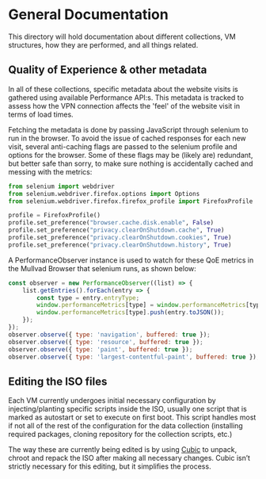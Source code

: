 # General Documentation

This directory will hold documentation about different collections, VM structures, how they are performed, and all things related.

## Quality of Experience & other metadata

In all of these collections, specific metadata about the website visits is gathered using available Performance API:s.
This metadata is tracked to assess how the VPN connection affects the 'feel' of the website visit in terms of load times.

Fetching the metadata is done by passing JavaScript through selenium to run in the browser.
To avoid the issue of cached responses for each new visit, several anti-caching flags are passed to the selenium profile and options for the browser.
Some of these flags may be (likely are) redundant, but better safe than sorry, to make sure nothing is accidentally cached and messing with the metrics:
```python
from selenium import webdriver
from selenium.webdriver.firefox.options import Options
from selenium.webdriver.firefox.firefox_profile import FirefoxProfile

profile = FirefoxProfile()
profile.set_preference("browser.cache.disk.enable", False)
profile.set_preference("privacy.clearOnShutdown.cache", True)
profile.set_preference("privacy.clearOnShutdown.cookies", True)
profile.set_preference("privacy.clearOnShutdown.history", True)
```
A PerformanceObserver instance is used to watch for these QoE metrics in the Mullvad Browser that selenium runs, as shown below:
```js
const observer = new PerformanceObserver((list) => {
    list.getEntries().forEach(entry => {
        const type = entry.entryType;
        window.performanceMetrics[type] = window.performanceMetrics[type] || [];
        window.performanceMetrics[type].push(entry.toJSON());
    });
});
observer.observe({ type: 'navigation', buffered: true });
observer.observe({ type: 'resource', buffered: true });
observer.observe({ type: 'paint', buffered: true });
observer.observe({ type: 'largest-contentful-paint', buffered: true });
```

## Editing the ISO files

Each VM currently undergoes initial necessary configuration by injecting/planting specific scripts inside the ISO, usually one script that is marked as autostart or set to execute on first boot.
This script handles most if not all of the rest of the configuration for the data collection (installing required packages, cloning repository for the collection scripts, etc.)

The way these are currently being edited is by using [Cubic](https://github.com/PJ-Singh-001/Cubic) to unpack, chroot and repack the ISO after making all necessary changes.
Cubic isn’t strictly necessary for this editing, but it simplifies the process.
